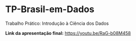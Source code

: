 # TP-Brasil-em-Dados
Trabalho Prático: Introdução à Ciência dos Dados

 **Link da apresentação final:**
https://youtu.be/RaG-b08M458
